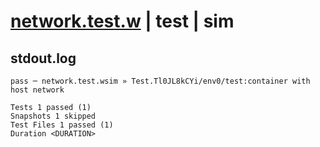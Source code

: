 # [network.test.w](../../../../../../examples/tests/sdk_tests/container/network.test.w) | test | sim

## stdout.log
```log
pass ─ network.test.wsim » Test.Tl0JL8kCYi/env0/test:container with host network

Tests 1 passed (1)
Snapshots 1 skipped
Test Files 1 passed (1)
Duration <DURATION>
```

